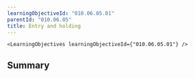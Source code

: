```yaml
---
learningObjectiveId: "010.06.05.01"
parentId: "010.06.05"
title: Entry and holding
---
```


```tsx eval
<LearningObjectives learningObjectiveId={"010.06.05.01"} />
```

## Summary
